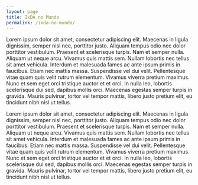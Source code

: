 ```yaml
---
layout: page
title: IxDA no Mundo
permalink: /ixda-no-mundo/
---
```


Lorem ipsum dolor sit amet, consectetur adipiscing elit. Maecenas in ligula dignissim, semper nisl nec, porttitor justo. Aliquam tempus odio nec dolor porttitor vestibulum. Praesent et scelerisque turpis. Nam et semper nulla. Aliquam ut neque arcu. Vivamus quis mattis sem. Nullam lobortis nec tellus sit amet vehicula. Interdum et malesuada fames ac ante ipsum primis in faucibus. Etiam nec mattis massa. Suspendisse vel dui velit. Pellentesque vitae quam quis velit rutrum elementum. Vivamus viverra pretium maximus. Nunc et sem eget orci tristique auctor et et orci. In nulla leo, lobortis scelerisque dui sed, dapibus mollis orci. Maecenas egestas semper turpis in gravida. Mauris pulvinar, tortor vel tempor mattis, libero justo pretium elit, eu tincidunt nibh nisl ut tellus.

Lorem ipsum dolor sit amet, consectetur adipiscing elit. Maecenas in ligula dignissim, semper nisl nec, porttitor justo. Aliquam tempus odio nec dolor porttitor vestibulum. Praesent et scelerisque turpis. Nam et semper nulla. Aliquam ut neque arcu. Vivamus quis mattis sem. Nullam lobortis nec tellus sit amet vehicula. Interdum et malesuada fames ac ante ipsum primis in faucibus. Etiam nec mattis massa. Suspendisse vel dui velit. Pellentesque vitae quam quis velit rutrum elementum. Vivamus viverra pretium maximus. Nunc et sem eget orci tristique auctor et et orci. In nulla leo, lobortis scelerisque dui sed, dapibus mollis orci. Maecenas egestas semper turpis in gravida. Mauris pulvinar, tortor vel tempor mattis, libero justo pretium elit, eu tincidunt nibh nisl ut tellus.
